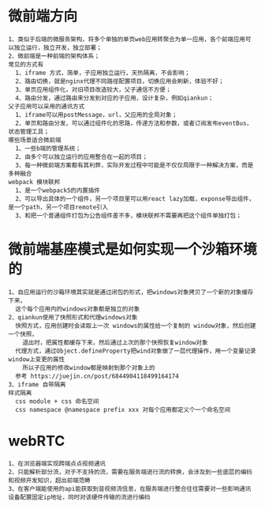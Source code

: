 # 微前端方向  
    1、类似于后端的微服务架构，将多个单独的单页web应用转聚合为单一应用，各个前端应用可以独立运行，独立开发，独立部署； 
    2、微前端是一种前端的架构体系；  
    常见的方式有  
      1、iframe 方式，简单，子应用独立运行，天热隔离，不会影响；  
      2、路由切换，就是nginx代理不同路径配置项目，切换应用会刷新，体验不好；  
      3、单页应用组件化，对旧项目改造较大，父子通信不方便；  
      4、路由分发，通过路由来分发到对应的子应用，设计复杂，例如qiankun；  
    父子应用可以采用的通讯方式  
      1、iframe可以用postMessage，url，父应用的全局对象；  
      2、单页和路由分发，可以通过组件化的思路，传递方法和参数，或者订阅发布eventBus，状态管理工具；  
    哪些场景适合微前端  
      1、一些b端的管理系统；  
      2、由多个可以独立运行的应用整合在一起的项目；  
      3、每一种微前端方案都有其利弊，实际开发过程中可能是不仅仅局限于一种解决方案，而是多种融合  
    webpack 模块联邦
      1、是一个webpack5的内置插件
      2、可以导出具体的一个组件，另一个项目里可以用react lazy加载，exponse导出组件，是一个path，另一个项目remote引入
      3、和把一个普通组件打包为公告组件差不多，模块联邦不需要再把这个组件单独打包；

# 微前端基座模式是如何实现一个沙箱环境的
    1、自应用运行的沙箱环境其实就是通过闭包的形式，把windows对象拷贝了一个新的对象缓存下来，
      这个每个应用内的windows对象都是独立的对象
    2、qiankun使用了快照形式和代理windows对象
      快照方式，应用创建时会读取上一次 windows的属性给一个复制的 window对象，然后创建一个快照，
        退出时，把属性都缓存下来，然后通过上次的那个快照恢复window对象
      代理方式，通过Object.defineProperty把wind对象做了一层代理操作，用一个变量记录window上变更的属性
        所以子应用的修改window都是映射到那个对象上的
      参考 https://juejin.cn/post/6844904118499164174
    3、iframe 自带隔离
    样式隔离
      css module + css 命名空间
      css namespace @namespace prefix xxx 对每个应用都定义个一个命名空间

# webRTC  
    1、在浏览器端实现跨端点点视频通讯  
    2、只能解析部分流，对于不支持的流，需要在服务端进行流的转换，会涉及到一些底层的编码和视频开发知识，超出前端范畴  
    3、在客户端能使用的api能获取到音视频流信息，在服务端进行整合往往需要对一些影响通讯设备配置固定ip地址，同时对该硬件传输的流进行编码